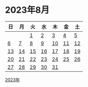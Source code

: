 # 2023年8月

|日|月|火|水|木|金|土|
|--|--|--|--|--|--|--|
|||[1](./01.md)|[2](./02.md)|[3](./03.md)|[4](./04.md)|[5](./05.md)|
|[6](./06.md)|[7](./07.md)|[8](./08.md)|[9](./09.md)|[10](./10.md)|[11](./11.md)|[12](./12.md)|
|[13](./13.md)|[14](./14.md)|[15](./15.md)|[16](./16.md)|[17](./17.md)|[18](./18.md)|[19](./19.md)|
|[20](./20.md)|[21](./21.md)|[22](./22.md)|[23](./23.md)|[24](./24.md)|[25](./25.md)|[26](./26.md)|
|[27](./27.md)|[28](./28.md)|[29](./29.md)|[30](./30.md)|[31](./31.md)||||

[2023年](../README.md)
